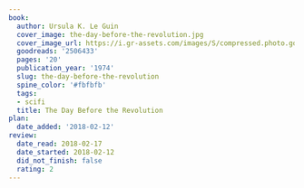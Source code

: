 ```yaml
---
book:
  author: Ursula K. Le Guin
  cover_image: the-day-before-the-revolution.jpg
  cover_image_url: https://i.gr-assets.com/images/S/compressed.photo.goodreads.com/books/1430909906l/2506433.jpg
  goodreads: '2506433'
  pages: '20'
  publication_year: '1974'
  slug: the-day-before-the-revolution
  spine_color: '#fbfbfb'
  tags:
  - scifi
  title: The Day Before the Revolution
plan:
  date_added: '2018-02-12'
review:
  date_read: 2018-02-17
  date_started: 2018-02-12
  did_not_finish: false
  rating: 2
---
```

